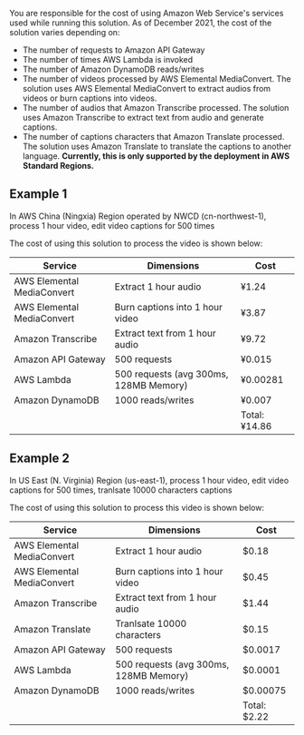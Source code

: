 You are responsible for the cost of using Amazon Web Service's services used while running this solution. As of December 2021, the cost of the solution varies depending on:

- The number of requests to Amazon API Gateway
- The number of times AWS Lambda is invoked
- The number of Amazon DynamoDB reads/writes 
- The number of videos processed by AWS Elemental MediaConvert. The solution uses AWS Elemental MediaConvert to extract audios from videos or burn captions into videos.
- The number of audios that Amazon Transcribe processed. The solution uses Amazon Transcribe to extract text from audio and generate captions.
- The number of captions characters that Amazon Translate processed. The solution uses Amazon Translate to translate the captions to another language. **Currently, this is only supported by the deployment in AWS Standard Regions.**

## Example 1

In AWS China (Ningxia) Region operated by NWCD (cn-northwest-1), process 1 hour video, edit video captions for 500 times

The cost of using this solution to process the video is shown below:

| Service | Dimensions | Cost |
|---|---|---|
| AWS Elemental MediaConvert | Extract 1 hour audio | ¥1.24 |
| AWS Elemental MediaConvert | Burn captions into 1 hour video | ¥3.87 |
| Amazon Transcribe | Extract text from 1 hour audio | ¥9.72 |
| Amazon API Gateway | 500 requests | ¥0.015 |
| AWS Lambda | 500 requests (avg 300ms, 128MB Memory) | ¥0.00281 |
| Amazon DynamoDB | 1000 reads/writes | ¥0.007 |
|  |  | Total: ¥14.86 |

## Example 2

In US East (N. Virginia) Region (us-east-1), process 1 hour video, edit video captions for 500 times, tranlsate 10000 characters captions

The cost of using this solution to process this video is shown below:

| Service | Dimensions | Cost |
|---|---|---|
| AWS Elemental MediaConvert | Extract 1 hour audio | $0.18     |
| AWS Elemental MediaConvert | Burn captions into 1 hour video | $0.45     |
| Amazon Transcribe | Extract text from 1 hour audio | $1.44 |
| Amazon Translate | Tranlsate 10000 characters | $0.15 |
| Amazon API Gateway | 500 requests | $0.0017 |
| AWS Lambda | 500 requests (avg 300ms, 128MB Memory) | $0.0001 |
| Amazon DynamoDB | 1000 reads/writes | $0.00075 |
|  |  | Total: $2.22 |
